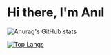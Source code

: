 # Hi there, I'm Anıl

![Anurag's GitHub stats](https://github-readme-stats.vercel.app/api?username=anilclskn1&show_icons=true&theme=radical)

[![Top Langs](https://github-readme-stats.vercel.app/api/top-langs/?username=anilclskn1&layout=compact)](https://github.com/anuraghazra/github-readme-stats)
